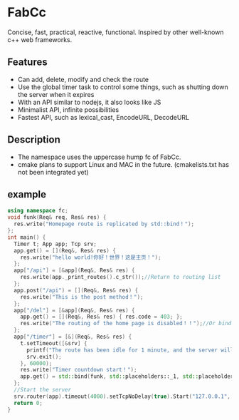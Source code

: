 # FabCc
Concise, fast, practical, reactive, functional. Inspired by other well-known c++ web frameworks.

## Features
- Can add, delete, modify and check the route
- Use the global timer task to control some things, such as shutting down the server when it expires
- With an API similar to nodejs, it also looks like JS
- Minimalist API, infinite possibilities
- Fastest API, such as lexical_cast, EncodeURL, DecodeURL

## Description
- The namespace uses the uppercase hump fc of FabCc.
- cmake plans to support Linux and MAC in the future. (cmakelists.txt has not been integrated yet)

## example
```c++
using namespace fc;
void funk(Req& req, Res& res) {
  res.write("Homepage route is replicated by std::bind！");
};
int main() {
  Timer t; App app; Tcp srv;
  app.get() = [](Req&, Res& res) {
	res.write("hello world!你好！世界！这是主页！");
  };
  app["/api"] = [&app](Req&, Res& res) {
	res.write(app._print_routes().c_str());//Return to routing list
  };
  app.post("/api") = [](Req&, Res& res) {
	res.write("This is the post method！");
  };
  app["/del"] = [&app](Req&, Res& res) {
	app.get() = [](Req&, Res& res) { res.code = 403; };
	res.write("The routing of the home page is disabled！！");//Or bind the void method in the following std::bind way
  };
  app["/timer"] = [&](Req&, Res& res) {
	t.setTimeout([&srv] {
	  printf("The route has been idle for 1 minute, and the server will shut down automatically！！");
	  srv.exit();
	}, 60000);
	res.write("Timer countdown start！");
	app.get() = std::bind(funk, std::placeholders::_1, std::placeholders::_2);
  };
  //Start the server
  srv.router(app).timeout(4000).setTcpNoDelay(true).Start("127.0.0.1", 8080);
  return 0;
}
```
